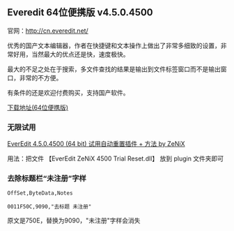 ## Everedit 64位便携版 v4.5.0.4500 

官网：http://cn.everedit.net/  

优秀的国产文本编辑器，作者在快捷键和文本操作上做出了非常多细致的设置，非常好用，当然最大的优点还是快，速度极快。  

最大的不足之处在于搜索，多文件查找的结果是输出到文件标签窗口而不是输出窗口，非常的不方便。  

有条件的还是欢迎付费购买，支持国产软件。  


[下载地址(64位便携版)](https://files.everedit.cn/everedit_win64_4488_portable.zip)
  
  
### 无限试用

[EverEdit 4.5.0.4500 (64 bit) 试用自动重置插件 + 方法 by ZeNiX](https://www.52pojie.cn/thread-1821485-1-1.html)  

用法：把文件 【EverEdit ZeNiX 4500 Trial Reset.dll】 放到 plugin 文件夹即可


### 去除标题栏“未注册”字样

```
OffSet,ByteData,Notes

0011F50C,9090,"去标题 未注册"
```

原文是750E，替换为9090，"未注册"字样会消失



